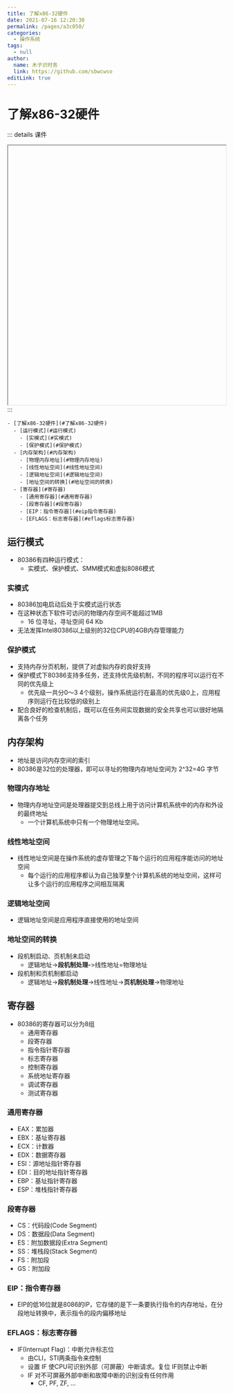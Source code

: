 ```yaml
---
title: 了解x86-32硬件
date: 2021-07-16 12:20:30
permalink: /pages/a3c050/
categories: 
  - 操作系统
tags: 
  - null
author: 
  name: 木子识时务
  link: https://github.com/sbwcwso
editLink: true
---
```


# 了解x86-32硬件

::: details 课件
<iframe :src="$withBase('/pdf/操作系统/lec2-lab0_642809998.pdf')" width="100%" height="600"></iframe>
:::


```markmap
- [了解x86-32硬件](#了解x86-32硬件)
  - [运行模式](#运行模式)
    - [实模式](#实模式)
    - [保护模式](#保护模式)
  - [内存架构](#内存架构)
    - [物理内存地址](#物理内存地址)
    - [线性地址空间](#线性地址空间)
    - [逻辑地址空间](#逻辑地址空间)
    - [地址空间的转换](#地址空间的转换)
  - [寄存器](#寄存器)
    - [通用寄存器](#通用寄存器)
    - [段寄存器](#段寄存器)
    - [EIP：指令寄存器](#eip指令寄存器)
    - [EFLAGS：标志寄存器](#eflags标志寄存器)
```

## 运行模式

* 80386有四种运行模式：
  * 实模式、保护模式、SMM模式和虚拟8086模式

### 实模式

* 80386加电启动后处于实模式运行状态
* 在这种状态下软件可访问的物理内存空间不能超过1MB
  * 16 位寻址，寻址空间 64 Kb
* 无法发挥Intel80386以上级别的32位CPU的4GB内存管理能力

### 保护模式

* 支持内存分页机制，提供了对虚拟内存的良好支持
* 保护模式下80386支持多任务，还支持优先级机制，不同的程序可以运行在不同的优先级上
  * 优先级一共分0～3 4个级别，操作系统运行在最高的优先级0上，应用程序则运行在比较低的级别上
* 配合良好的检查机制后，既可以在任务间实现数据的安全共享也可以很好地隔离各个任务

## 内存架构

* 地址是访问内存空间的索引
* 80386是32位的处理器，即可以寻址的物理内存地址空间为 2^32=4G 字节

### 物理内存地址

* 物理内存地址空间是处理器提交到总线上用于访问计算机系统中的内存和外设的最终地址
  * 一个计算机系统中只有一个物理地址空间。

### 线性地址空间

* 线性地址空间是在操作系统的虚存管理之下每个运行的应用程序能访问的地址空间
  * 每个运行的应用程序都认为自己独享整个计算机系统的地址空间，这样可让多个运行的应用程序之间相互隔离

### 逻辑地址空间

* 逻辑地址空间是应用程序直接使用的地址空间

### 地址空间的转换

* 段机制启动、页机制未启动
  * 逻辑地址->**段机制处理-**>线性地址=物理地址
* 段机制和页机制都启动
  * 逻辑地址->**段机制处理**->线性地址->**页机制处理**->物理地址

## 寄存器

* 80386的寄存器可以分为8组
  * 通用寄存器
  * 段寄存器
  * 指令指针寄存器
  * 标志寄存器
  * 控制寄存器
  * 系统地址寄存器
  * 调试寄存器
  * 测试寄存器

### 通用寄存器

* EAX：累加器
* EBX：基址寄存器
* ECX：计数器
* EDX：数据寄存器
* ESI：源地址指针寄存器
* EDI：目的地址指针寄存器
* EBP：基址指针寄存器
* ESP：堆栈指针寄存器

### 段寄存器

* CS：代码段(Code Segment)
* DS：数据段(Data Segment)
* ES：附加数据段(Extra Segment)
* SS：堆栈段(Stack Segment)
* FS：附加段
* GS：附加段

### EIP：指令寄存器

* EIP的低16位就是8086的IP，它存储的是下一条要执行指令的内存地址，在分段地址转换中，表示指令的段内偏移地址

### EFLAGS：标志寄存器

* IF(Interrupt Flag)：中断允许标志位
  * 由CLI，STI两条指令来控制
  * 设置 IF 使CPU可识别外部（可屏蔽）中断请求。复位 IF则禁止中断
  * IF 对不可屏蔽外部中断和故障中断的识别没有任何作用
    * CF, PF, ZF, ...
